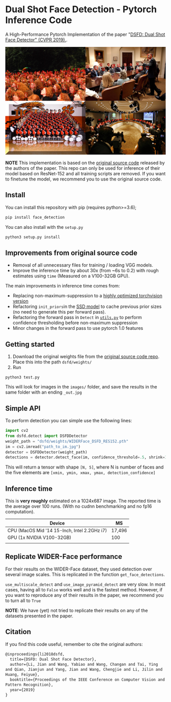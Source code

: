 # Dual Shot Face Detection - Pytorch Inference Code 
A High-Performance Pytorch Implementation of the paper "[DSFD: Dual Shot Face Detector" (CVPR 2019).](http://openaccess.thecvf.com/content_CVPR_2019/papers/Li_DSFD_Dual_Shot_Face_Detector_CVPR_2019_paper.pdf).

![](example_det.jpg)

**NOTE** This implementation is based on the [original source code](https://github.com/TencentYoutuResearch/FaceDetection-DSFD)  released by the authors of the paper. This repo can only be used for inference of their model based on ResNet-152 and all training scripts are removed. If you want to finetune the model, we recommend you to use the original source code.

## Install

You can install this repository with pip (requires python>=3.6);

```bash
pip install face_detection
```

You can also install with the `setup.py`

```bash
python3 setup.py install
```

## Improvements from original source code

- Removal of all unnecessary files for training / loading VGG models. 
- Improve the inference time by about 30x (from ~6s to 0.2) with rough estimates using `time` (Measured on a V100-32GB GPU).

The main improvements in inference time comes from:

- Replacing non-maximum-suppression to a [highly optimized torchvision version](https://github.com/pytorch/vision/blob/19315e313511fead3597e23075552255d07fcb2a/torchvision/ops/boxes.py#L5)
- Refactoring `init_priors`in the [SSD model](dsfd/face_ssd.py) to cache previous prior sizes (no need to generate this per forward pass).
- Refactoring the forward pass in `Detect` in [`utils.py`](dsfd/utils.py) to perform confidence thresholding before non-maximum suppression
- Minor changes in the forward pass to use pytorch 1.0 features 

## Getting started

1. Download the original weights file from the [original source code repo](https://github.com/TencentYoutuResearch/FaceDetection-DSFD). Place this into the path `dsfd/weights/`
2. Run
```
python3 test.py
```
This will look for images in the `images/` folder, and save the results in the same folder with an ending `_out.jpg`

## Simple API
To perform detection you can simple use the following lines:

```python
import cv2
from dsfd.detect import DSFDDetector
weight_path = "dsfd/weights/WIDERFace_DSFD_RES152.pth"
im = cv2.imread("path_to_im.jpg")
detector = DSFDDetector(weight_path)
detections = detector.detect_face(im, confidence_threshold=.5, shrink=1.0)
```

This will return a tensor with shape `[N, 5]`, where N is number of faces and the five elements are `[xmin, ymin, xmax, ymax, detection_confidence]`

## Inference time

This is **very roughly** estimated on a 1024x687 image. The reported time is the average over 100 runs. (With no cudnn benchmarking and no fp16 computation).


| **Device**                                       | **MS**     |
|----------------------------------------------|--------|
| CPU (MacOS Mid '14 15-Inch, Intel 2.2GHz i7) | 17,496 |
| GPU (1x NVIDIA V100-32GB)                    | 100    |
|                                              |        |

## Replicate WIDER-Face performance
For their results on the WIDER-Face dataset, they used detection over several image scales. This is replicated in the function `get_face_detections`. 

`use_multiscale_detect` and `use_image_pyramid_detect` are very slow. In most cases, having all to `False` works well and is the fastest method. However, if you want to reproduce any of their results in the paper, we recommend you to turn all to `True`

**NOTE**: We have (yet) not tried to replicate their results on any of the datasets presented in the paper.

## Citation
If you find this code useful, remember to cite the original authors:
```
@inproceedings{li2018dsfd,
  title={DSFD: Dual Shot Face Detector},
  author={Li, Jian and Wang, Yabiao and Wang, Changan and Tai, Ying and Qian, Jianjun and Yang, Jian and Wang, Chengjie and Li, Jilin and Huang, Feiyue},
  booktitle={Proceedings of the IEEE Conference on Computer Vision and Pattern Recognition},
  year={2019}
}
```
